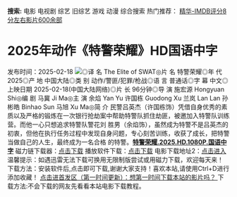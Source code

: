 **搜索:** 电影 电视剧 综艺 旧综艺 游戏 动漫 综合搜索 热门推荐： [精华-IMDB评分8分左右影片600余部](https://www.dytt8.com/html/gndy/jddy/20160320/50510.html)
# 2025年动作《特警荣耀》HD国语中字
发布时间：2025-02-18 
![](https://g.imgtg.com/uploads/5829/67b3254b064d3.jpg)◎译 名 The Elite of SWAT◎片 名 特警荣耀◎年 代 2025◎产 地 中国大陆◎类 别 动作/警匪/犯罪/枪战◎语 言 普通话◎字 幕 中文◎上映日期 2025-02-18(中国大陆网络)◎片 长 96分钟◎导 演 施宏源 Hongyuan Shi◎编 剧 马冀 Ji Ma◎主 演 余焰 Yan Yu 许国栋 Guodong Xu 兰岚 Lan Lan 孙彬皓 Binhao Sun 马旭 Xu Ma◎简 介 民警吕英杰（许国栋饰）凭借自身优秀的素质以及严格的锻炼在一次银行抢劫案中帮助特警队抓住劫匪，被邀加入特警队训练营。而他一心只想追求特警队警花刘 胜男（余焰饰），虽然成为特警不是吕英杰的初衷，但他在执行任务过程中发现自身问题，专心刻苦训练，收获了成长，把特警当做自己的人生，最终成为一名合格 的特警。[**特警荣耀.2025.HD.1080P.国语中字**](magnet:?xt=urn:btih:a868c26e3766c1e899164aa17504548f0efafc7b&dn=%e9%98%b3%e5%85%89%e7%94%b5%e5%bd%b1dygod.org.%e7%89%b9%e8%ad%a6%e8%8d%a3%e8%80%80.2025.HD.1080P.%e5%9b%bd%e8%af%ad%e4%b8%ad%e5%ad%97.mkv&tr=udp%3a%2f%2ftracker.opentrackr.org%3a1337%2fannounce&tr=udp%3a%2f%2fexodus.desync.com%3a6969%2fannounce) 磁力链下载器：[点击下载](https://dygod.org/js/bt.htm "qBittorrent") 播放软件下载：[点击下载](https://dygod.org/js/player.htm "PotPlayer") 电影下载地址2：[点击进入](https://dygod.org/ "阳光电影") 温馨提示：如遇迅雷无法下载可换用无限制版尝试或用磁力下载，欢迎每天来！  下载方法：安装软件后,点击即可下载,谢谢大家支持！喜欢本站,请使用Ctrl+D进行添加收藏！ [点击进首发区（第一时间更新）：想第一时间下载本站的影片吗？ ](https://www.ygdy8.net/)下载方法:不会下载的网友先看看本站电影下载教程。